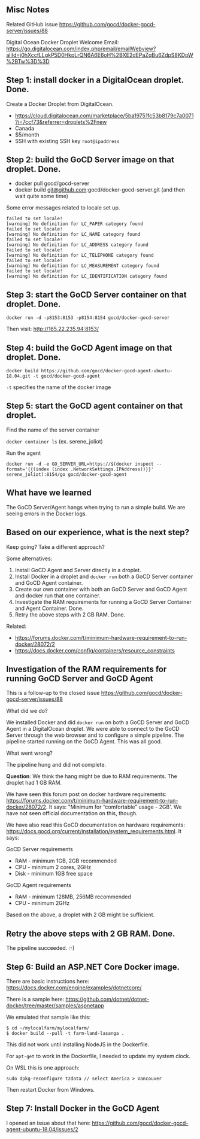 
## Misc Notes

Related GitHub issue https://github.com/gocd/docker-gocd-server/issues/88

Digital Ocean Docker Droplet Welcome Email: https://go.digitalocean.com/index.php/email/emailWebview?aliId=j0hXccfLLgkP5D0HkpLrQN6A6E6oH%2BXE2dEPaZqBu6ZdpS8KDpW%2BTw%3D%3D

## Step 1: install docker in a DigitalOcean droplet. Done.

Create a Docker Droplet from DigitalOcean.

* https://cloud.digitalocean.com/marketplace/5ba19751fc53b8179c7a0071?i=7ccf73&referrer=droplets%2Fnew
* Canada
* $5/month
* SSH with existing SSH key `root@ipaddress`

## Step 2: build the GoCD Server image on that droplet. Done.

* docker pull gocd/gocd-server
* docker build git@github.com:gocd/docker-gocd-server.git (and then wait quite some time)

Some error messages related to locale set up.

```
failed to set locale!                                                
[warning] No definition for LC_PAPER category found                  
failed to set locale!                                                
[warning] No definition for LC_NAME category found                   
failed to set locale!                                                
[warning] No definition for LC_ADDRESS category found                
failed to set locale!                                                
[warning] No definition for LC_TELEPHONE category found              
failed to set locale!                                                
[warning] No definition for LC_MEASUREMENT category found            
failed to set locale!                                                
[warning] No definition for LC_IDENTIFICATION category found         
```

## Step 3: start the GoCD Server container on that droplet. Done.

```
docker run -d -p8153:8153 -p8154:8154 gocd/docker-gocd-server
```

Then visit: http://165.22.235.94:8153/

## Step 4: build the GoCD Agent image on that droplet. Done.

```
docker build https://github.com/gocd/docker-gocd-agent-ubuntu-18.04.git -t gocd/docker-gocd-agent
```
`-t` specifies the name of the docker image 

## Step 5: start the GoCD agent container on that droplet.

Find the name of the server container

`docker container ls` (ex. serene_joliot)

Run the agent
```
docker run -d -e GO_SERVER_URL=https://$(docker inspect --format='{{(index (index .NetworkSettings.IPAddress))}}' serene_joliot):8154/go gocd/docker-gocd-agent
```

## What have we learned

The GoCD Server/Agent hangs when trying to run a simple build. We are seeing errors in the Docker logs.

## Based on our experience, what is the next step?

Keep going? Take a different approach? 

Some alternatives:

1. Install GoCD Agent and Server directly in a droplet.
1. Install Docker in a droplet and `docker run` both a GoCD Server container and GoCD Agent container.
1. Create our own container with both an GoCD Server and GoCD Agent and docker run that one container.
1. Investigate the RAM requirements for running a GoCD Server Container and Agent Container. Done.
1. Retry the above steps with 2 GB RAM. Done.

Related: 

* https://forums.docker.com/t/minimum-hardware-requirement-to-run-docker/28072/2
* https://docs.docker.com/config/containers/resource_constraints

## Investigation of the RAM requirements for running GoCD Server and GoCD Agent

This is a follow-up to the closed issue https://github.com/gocd/docker-gocd-server/issues/88

What did we do?

We installed Docker and did `docker run` on both a GoCD Server and GoCD Agent in a DigitalOcean droplet. We were able to connect to the GoCD Server through the web browser and to configure a simple pipeline. The pipeline started running on the GoCD Agent. This was all good.

What went wrong?

The pipeline hung and did not complete. 

**Question**: We think the hang might be due to RAM requirements. The droplet had 1 GB RAM. 

We have seen this forum post on docker hardware requirements: https://forums.docker.com/t/minimum-hardware-requirement-to-run-docker/28072/2. It says: "Minimum for “comfortable” usage - 2GB'. We have not seen official documentation on this, though.

We have also read this GoCD documentation on hardware requirements: https://docs.gocd.org/current/installation/system_requirements.html. It says: 

GoCD Server requirements

* RAM - minimum 1GB, 2GB recommended
* CPU - minimum 2 cores, 2GHz
* Disk - minimum 1GB free space

GoCD Agent requirements

* RAM - minimum 128MB, 256MB recommended
* CPU - minimum 2GHz

Based on the above, a droplet with 2 GB might be sufficient.

## Retry the above steps with 2 GB RAM. Done.

The pipeline succeeded. :-)

## Step 6: Build an ASP.NET Core Docker image. 

There are basic instructions here: https://docs.docker.com/engine/examples/dotnetcore/

There is a sample here: https://github.com/dotnet/dotnet-docker/tree/master/samples/aspnetapp

We emulated that sample like this: 

```
$ cd ~/mylocalfarm/mylocalfarm/
$ docker build --pull -t farm-land-lasanga .
```

This did not work until installing NodeJS in the Dockerfile. 

For `apt-get` to work in the Dockerfile, I needed to update my system clock.

On WSL this is one approach:

```
sudo dpkg-reconfigure tzdata // select America > Vancouver
```

Then restart Docker from Windows.

## Step 7: Install Docker in the GoCD Agent

I opened an issue about that here: https://github.com/gocd/docker-gocd-agent-ubuntu-18.04/issues/2
